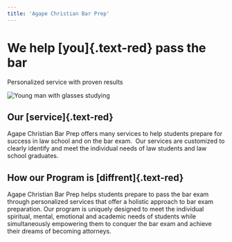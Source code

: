 ```yaml
---
title: 'Agape Christian Bar Prep'
---
```


# We help [you]{.text-red} pass the bar

Personalized service with proven results

![Young man with glasses studying](https://ik.imagekit.io/cpds/Agape_Christian/HeroImageMd_7IJG72IBh.png?updatedAt=1688698892851)

## Our [service]{.text-red}

Agape Christian Bar Prep offers many services to help students prepare for success in law school and on the bar exam.  Our services are customized to clearly identify and meet the individual needs of law students and law school graduates.

## How our Program is [diffrent]{.text-red}

Agape Christian Bar Prep helps students prepare to pass the bar exam through personalized services that offer a holistic approach to bar exam preparation. Our program is uniquely designed to meet the individual spiritual, mental, emotional and academic needs of students while simultaneously empowering them to conquer the bar exam and achieve their dreams of becoming attorneys.
